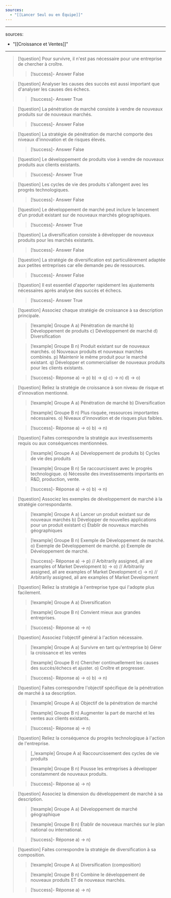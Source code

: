 ```yaml
---
sources:
  - "[[Lancer Seul ou en Équipe]]"
---
```

---
sources:
  - "[[Croissance et Ventes]]"
---
> [!question] Pour survivre, il n'est pas nécessaire pour une entreprise de chercher à croître.
>> [!success]- Answer
>> False

> [!question] Analyser les causes des succès est aussi important que d'analyser les causes des échecs.
>> [!success]- Answer
>> True

> [!question] La pénétration de marché consiste à vendre de nouveaux produits sur de nouveaux marchés.
>> [!success]- Answer
>> False

> [!question] La stratégie de pénétration de marché comporte des niveaux d'innovation et de risques élevés.
>> [!success]- Answer
>> False

> [!question] Le développement de produits vise à vendre de nouveaux produits aux clients existants.
>> [!success]- Answer
>> True

> [!question] Les cycles de vie des produits s'allongent avec les progrès technologiques.
>> [!success]- Answer
>> False

> [!question] Le développement de marché peut inclure le lancement d'un produit existant sur de nouveaux marchés géographiques.
>> [!success]- Answer
>> True

> [!question] La diversification consiste à développer de nouveaux produits pour les marchés existants.
>> [!success]- Answer
>> False

> [!question] La stratégie de diversification est particulièrement adaptée aux petites entreprises car elle demande peu de ressources.
>> [!success]- Answer
>> False

> [!question] Il est essentiel d'apporter rapidement les ajustements nécessaires après analyse des succès et échecs.
>> [!success]- Answer
>> True

> [!question] Associez chaque stratégie de croissance à sa description principale.
>> [!example] Groupe A
>> a) Pénétration de marché
>> b) Développement de produits
>> c) Développement de marché
>> d) Diversification
>
>> [!example] Groupe B
>> n) Produit existant sur de nouveaux marchés.
>> o) Nouveaux produits et nouveaux marchés combinés.
>> p) Maintenir le même produit pour le marché existant.
>> q) Développer et commercialiser de nouveaux produits pour les clients existants.
>
>> [!success]- Réponse
>> a) -> p)
>> b) -> q)
>> c) -> n)
>> d) -> o)

> [!question] Reliez la stratégie de croissance à son niveau de risque et d'innovation mentionné.
>> [!example] Groupe A
>> a) Pénétration de marché
>> b) Diversification
>
>> [!example] Groupe B
>> n) Plus risquée, ressources importantes nécessaires.
>> o) Niveaux d'innovation et de risques plus faibles.
>
>> [!success]- Réponse
>> a) -> o)
>> b) -> n)

> [!question] Faites correspondre la stratégie aux investissements requis ou aux conséquences mentionnées.
>> [!example] Groupe A
>> a) Développement de produits
>> b) Cycles de vie des produits
>
>> [!example] Groupe B
>> n) Se raccourcissent avec le progrès technologique.
>> o) Nécessite des investissements importants en R&D, production, vente.
>
>> [!success]- Réponse
>> a) -> o)
>> b) -> n)

> [!question] Associez les exemples de développement de marché à la stratégie correspondante.
>> [!example] Groupe A
>> a) Lancer un produit existant sur de nouveaux marchés
>> b) Développer de nouvelles applications pour un produit existant
>> c) Établir de nouveaux marchés géographiques
>
>> [!example] Groupe B
>> n) Exemple de Développement de marché.
>> o) Exemple de Développement de marché.
>> p) Exemple de Développement de marché.
>
>> [!success]- Réponse
>> a) -> p) // Arbitrarily assigned, all are examples of Market Development
>> b) -> o) // Arbitrarily assigned, all are examples of Market Development
>> c) -> n) // Arbitrarily assigned, all are examples of Market Development

> [!question] Reliez la stratégie à l'entreprise type qui l'adopte plus facilement.
>> [!example] Groupe A
>> a) Diversification
>
>> [!example] Groupe B
>> n) Convient mieux aux grandes entreprises.
>
>> [!success]- Réponse
>> a) -> n)

> [!question] Associez l'objectif général à l'action nécessaire.
>> [!example] Groupe A
>> a) Survivre en tant qu'entreprise
>> b) Gérer la croissance et les ventes
>
>> [!example] Groupe B
>> n) Chercher continuellement les causes des succès/échecs et ajuster.
>> o) Croître et progresser.
>
>> [!success]- Réponse
>> a) -> o)
>> b) -> n)

> [!question] Faites correspondre l'objectif spécifique de la pénétration de marché à sa description.
>> [!example] Groupe A
>> a) Objectif de la pénétration de marché
>
>> [!example] Groupe B
>> n) Augmenter la part de marché et les ventes aux clients existants.
>
>> [!success]- Réponse
>> a) -> n)

> [!question] Reliez la conséquence du progrès technologique à l'action de l'entreprise.
>> [_!example] Groupe A
>> a) Raccourcissement des cycles de vie produits
>
>> [!example] Groupe B
>> n) Pousse les entreprises à développer constamment de nouveaux produits.
>
>> [!success]- Réponse
>> a) -> n)

> [!question] Associez la dimension du développement de marché à sa description.
>> [!example] Groupe A
>> a) Développement de marché géographique
>
>> [!example] Groupe B
>> n) Établir de nouveaux marchés sur le plan national ou international.
>
>> [!success]- Réponse
>> a) -> n)

> [!question] Faites correspondre la stratégie de diversification à sa composition.
>> [!example] Groupe A
>> a) Diversification (composition)
>
>> [!example] Groupe B
>> n) Combine le développement de nouveaux produits ET de nouveaux marchés.
>
>> [!success]- Réponse
>> a) -> n)